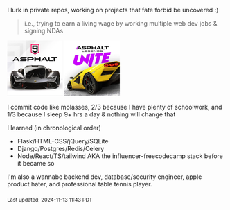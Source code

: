 <!-- ### Hi there 👋 -->

I lurk in private repos, working on projects that fate forbid be uncovered :) 

> i.e., trying to earn a living wage by working multiple web dev jobs & signing NDAs

<div style="display: inline"> 
  <img height="128px" width="128px" src="https://raw.githubusercontent.com/crimsonpython24/crimsonpython24/refs/heads/main/asphalt9.webp"/>
  <img height="128px" width="128px" src="https://raw.githubusercontent.com/crimsonpython24/crimsonpython24/refs/heads/main/asphaltlu.webp"/>
</div>

I commit code like molasses, 2/3 because I have plenty of schoolwork, and 1/3 because I sleep 9+ hrs a day & nothing will change that

I learned (in chronological order) 
 - Flask/HTML-CSS/jQuery/SQLite
 - Django/Postgres/Redis/Celery
 - Node/React/TS/tailwind AKA the influencer-freecodecamp stack before it became so

I'm also a wannabe backend dev, database/security engineer, apple product hater, and professional table tennis player.

<sub>Last updated: 2024-11-13 11:43 PDT</sub>

<!--
**crimsonpython24/crimsonpython24** is a ✨ _special_ ✨ repository because its `README.md` (this file) appears on your GitHub profile.

Here are some ideas to get you started:

- 🔭 I’m currently working on ...
- 🌱 I’m currently learning ...
- 👯 I’m looking to collaborate on ...
- 🤔 I’m looking for help with ...
- 💬 Ask me about ...
- 📫 How to reach me: ...
- 😄 Pronouns: ...
- ⚡ Fun fact: ...
-->

